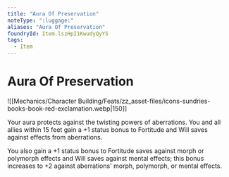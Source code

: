 ```yaml
---
title: "Aura Of Preservation"
noteType: ":luggage:"
aliases: "Aura Of Preservation"
foundryId: Item.lszHpI1KwudyQyYS
tags:
  - Item
---
```


# Aura Of Preservation
![[Mechanics/Character Building/Feats/zz_asset-files/icons-sundries-books-book-red-exclamation.webp|150]]

Your aura protects against the twisting powers of aberrations. You and all allies within 15 feet gain a +1 status bonus to Fortitude and Will saves against effects from aberrations.

You also gain a +1 status bonus to Fortitude saves against morph or polymorph effects and Will saves against mental effects; this bonus increases to +2 against aberrations' morph, polymorph, or mental effects.


